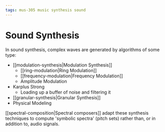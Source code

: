 ```yaml
---
tags: mus-305 music synthesis sound
---
```


# Sound Synthesis

In sound synthesis, complex waves are generated by algorithms of some type:

- [[modulation-synthesis|Modulation Synthesis]]
  - [[ring-modulation|Ring Modulation]]
  - [[frequency-modulation|Frequency Modulation]]
  - Amplitude Modulation
- Karplus Strong
  - Loading up a buffer of noise and filtering it
- [[granular-synthesis|Granular Synthesis]]
- Physical Modeling

[[spectral-composition|Spectral composers]] adapt these synthesis techniques to compute 'symbolic spectra' (pitch sets) rather than, or in addition to, audio signals.
